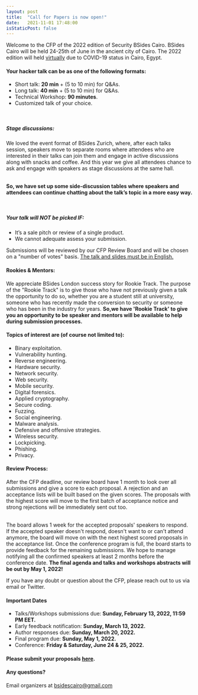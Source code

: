 ```yaml
---
layout: post
title:  "Call for Papers is now open!"
date:   2021-11-01 17:48:00
isStaticPost: false
---
```

Welcome to the CFP of the 2022 edition of Security BSides Cairo. BSides Cairo will be held 24-25th of June in the ancient city of Cairo. The 2022 edition will held <u>virtually</u> due to COVID-19 status in Cairo, Egypt.

#### Your hacker talk can be as one of the following formats:

-  Short talk: **20 min** + (5 to 10 min) for Q&As.
-  Long talk: **40 min** + (5 to 10 min) for Q&As.
-  Technical Workshop: **90 minutes**.
-  Customized talk of your choice.

<br>

##### Stage discussions:

We loved the event format of BSides Zurich, where, after each talks session, speakers move to separate rooms where attendees who are interested in their talks can join them and engage in active discussions along with snacks and coffee. And this year we give all attendees chance to ask and engage with speakers as stage discussions at the same hall.

<br>**So, we have set up some side-discussion tables where speakers and attendees can continue chatting about the talk’s topic in a more easy way.**

<br>

##### Your talk will NOT be picked IF:
- It’s a sale pitch or review of a single product.
- We cannot adequate assess your submission.

Submissions will be reviewed by our CFP Review Board and will be chosen on a "number of votes" basis. <u>The talk and slides must be in English.</u>



#### Rookies & Mentors:

We appreciate BSides London success story for Rookie Track. The purpose of the "Rookie Track" is to give those who have not previously given a talk the opportunity to do so, whether you are a student still at university, someone who has recently made the conversion to security or someone who has been in the industry for years.
**So,we have 'Rookie Track' to give you an opportunity to be speaker and mentors will be available to help during submission processes.**



#### Topics of interest are (of course not limited to):

- Binary exploitation.
- Vulnerability hunting.
- Reverse engineering.
- Hardware security.
- Network security.
- Web security.
- Mobile security.
- Digital forensics.
- Applied cryptography.
- Secure coding.
- Fuzzing.
- Social engineering.
- Malware analysis.
- Defensive and offensive strategies.
- Wireless security.
-  Lockpicking.
- Phishing.
- Privacy.



#### Review Process:

After the CFP deadline, our review board have 1 month to look over all submissions and give a score to each proposal. A rejection and an acceptance lists will be built based on the given scores. 
The proposals with the highest score will move to the first batch of acceptance notice and strong rejections will be immediately sent out too. 

<br>The board allows 1 week for the accepted proposals' speakers to respond. If the accepted speaker doesn't respond, doesn't want to or can't attend anymore, the board will move on with the next highest scored proposals in the acceptance list. 
Once the conference program is full, the board starts to provide feedback for the remaining submissions. We hope to manage notifying all the confirmed speakers at least 2 months before the conference date. 
**The final agenda and talks and workshops abstracts will be out by May 1, 2022!**



If you have any doubt or question about the CFP, please reach out to us via email or Twitter.



#### Important Dates

- Talks/Workshops submissions due: **Sunday, February 13, 2022, 11:59 PM EET.**
- Early feedback notification: **Sunday, March 13, 2022.**
- Author responses due: **Sunday, March 20, 2022.**
- Final program due: **Sunday, May 1, 2022.**
- Conference: **Friday & Saturday, June 24 & 25, 2022.**



#### Please submit your proposals [here](https://docs.google.com/forms/d/e/1FAIpQLSfJ6eyQrZJvRxXRdpYjTdckf9hY-wKVzLwEoAswxNbI1pCUFg/viewform).



#### Any questions? 
Email organizers at [bsidescairo@gmail.com](mailto:bsidescairo@gmail.com)